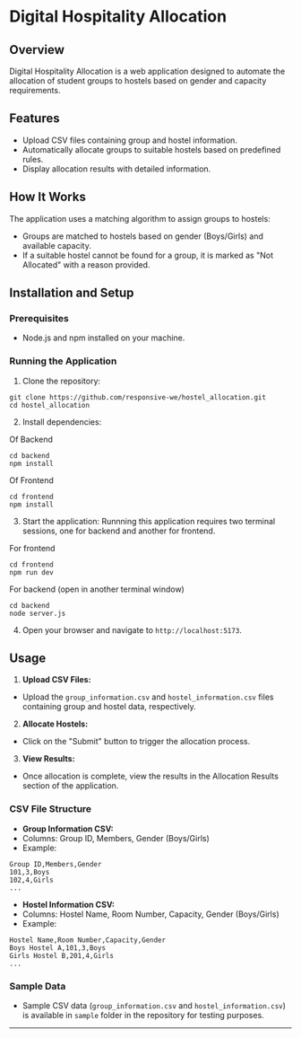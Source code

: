 # Digital Hospitality Allocation

## Overview

Digital Hospitality Allocation is a web application designed to automate the allocation of student groups to hostels based on gender and capacity requirements.

## Features

- Upload CSV files containing group and hostel information.
- Automatically allocate groups to suitable hostels based on predefined rules.
- Display allocation results with detailed information.

## How It Works

The application uses a matching algorithm to assign groups to hostels:
- Groups are matched to hostels based on gender (Boys/Girls) and available capacity.
- If a suitable hostel cannot be found for a group, it is marked as "Not Allocated" with a reason provided.

## Installation and Setup

### Prerequisites

- Node.js and npm installed on your machine.

### Running the Application

1. Clone the repository:
```
git clone https://github.com/responsive-we/hostel_allocation.git
cd hostel_allocation
```

2. Install dependencies:

Of Backend
```
cd backend
npm install
```
Of Frontend
```
cd frontend
npm install
```

3. Start the application:
Runnning this application requires two terminal sessions, one for backend and another for frontend.

For frontend
```
cd frontend
npm run dev
```
For backend (open in another terminal window)
```
cd backend
node server.js
```


4. Open your browser and navigate to `http://localhost:5173`.

## Usage

1. **Upload CSV Files:**
- Upload the `group_information.csv` and `hostel_information.csv` files containing group and hostel data, respectively.

2. **Allocate Hostels:**
- Click on the "Submit" button to trigger the allocation process.

3. **View Results:**
- Once allocation is complete, view the results in the Allocation Results section of the application.

### CSV File Structure

- **Group Information CSV:**
- Columns: Group ID, Members, Gender (Boys/Girls)
- Example:
 ```
 Group ID,Members,Gender
 101,3,Boys
 102,4,Girls
 ...
 ```

- **Hostel Information CSV:**
- Columns: Hostel Name, Room Number, Capacity, Gender (Boys/Girls)
- Example:
 ```
 Hostel Name,Room Number,Capacity,Gender
 Boys Hostel A,101,3,Boys
 Girls Hostel B,201,4,Girls
 ...
 ```

### Sample Data

- Sample CSV data (`group_information.csv` and `hostel_information.csv`) is available in `sample` folder in the repository for testing purposes.

---

